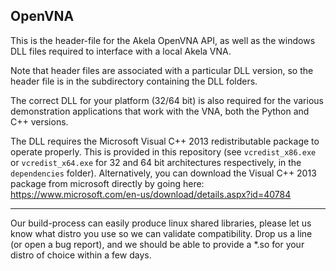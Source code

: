 ## OpenVNA

This is the header-file for the Akela OpenVNA API, as well as the windows 
DLL files required to interface with a local Akela VNA.

Note that header files are associated with a particular DLL version, so
the header file is in the subdirectory containing the DLL folders.

The correct DLL for your platform (32/64 bit) is also required for the various
demonstration applications that work with the VNA, both the Python and C++ 
versions.

The DLL requires the Microsoft Visual C++ 2013 redistributable package to 
operate properly. This is provided in this repository (see `vcredist_x86.exe` or
`vcredist_x64.exe` for 32 and 64 bit architectures respectively, in the 
`dependencies` folder).
Alternatively, you can download the Visual C++ 2013 package from microsoft 
directly by going here: https://www.microsoft.com/en-us/download/details.aspx?id=40784

----

Our build-process can easily produce linux shared libraries, please let us know 
what distro you use so we can validate compatibility. Drop us a line (or open
a bug report), and we should be able to provide a *.so for your distro of choice
within a few days.
